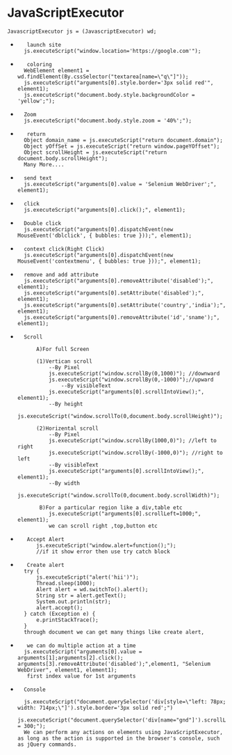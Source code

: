 # JavaScriptExecutor



	JavascriptExecutor js = (JavascriptExecutor) wd;

*		 launch site
		js.executeScript("window.location='https://google.com'");

*		 coloring
		WebElement element1 = wd.findElement(By.cssSelector("textarea[name=\"q\"]"));
		js.executeScript("arguments[0].style.border='3px solid red'", element1); 
		js.executeScript("document.body.style.backgroundColor = 'yellow';"); 

		
*		Zoom
		js.executeScript("document.body.style.zoom = '40%';"); 
		
*		 return
		Object domain_name = js.executeScript("return document.domain");
		Object yOffSet = js.executeScript("return window.pageYOffset");
		Object scrollHeight = js.executeScript("return document.body.scrollHeight");  
		Many More....

*		send text
		js.executeScript("arguments[0].value = 'Selenium WebDriver';", element1);

*		click
		js.executeScript("arguments[0].click();", element1);

*		Double click
		js.executeScript("arguments[0].dispatchEvent(new MouseEvent('dblclick', { bubbles: true }));", element1);

*		context click(Right Click)
		js.executeScript("arguments[0].dispatchEvent(new MouseEvent('contextmenu', { bubbles: true }));", element1);

*		remove and add attribute
		js.executeScript("arguments[0].removeAttribute('disabled');", element1);
		js.executeScript("arguments[0].setAttribute('disabled');", element1);
		js.executeScript("arguments[0].setAttribute('country','india');", element1);
		js.executeScript("arguments[0].removeAttribute('id','sname');", element1);
		

*		Scroll   
  
			A)For full Screen     
		  
			(1)Vertican scroll
				--By Pixel
				js.executeScript("window.scrollBy(0,1000)"); //downward
				js.executeScript("window.scrollBy(0,-1000)");//upward   
			    	--By visibleText
				js.executeScript("arguments[0].scrollIntoView();", element1);	  
				--By height
				js.executeScript("window.scrollTo(0,document.body.scrollHeight)");   

   			(2)Horizental scroll
				--By Pixel
				js.executeScript("window.scrollBy(1000,0)"); //left to right
				js.executeScript("window.scrollBy(-1000,0)"); //right to left 
				--By visibleText
				js.executeScript("arguments[0].scrollIntoView();", element1);
				--By width   
				js.executeScript("window.scrollTo(0,document.body.scrollWidth)");   
  
			 B)For a particular region like a div,table etc     
				js.executeScript("arguments[0].scrollLeft=1000;", element1);
				we can scroll right ,top,button etc

*		 Accept Alert	
			js.executeScript("window.alert=function();");
			//if it show error then use try catch block	
			

*		 Create alert
		try {
			js.executeScript("alert('hii')");
			Thread.sleep(1000);
			Alert alert = wd.switchTo().alert();
			String str = alert.getText();
			System.out.println(str);
			alert.accept();
		} catch (Exception e) {
			e.printStackTrace();
		}
		through document we can get many things like create alert,
		
		
		
*		 we can do multiple action at a time
		js.executeScript("arguments[0].value = arguments[1];arguments[2].click(); arguments[3].removeAttribute('disabled');",element1, "Selenium WebDriver", element1, element1);  
		 first index value for 1st arguments


		 
*		Console   
  
		js.executeScript("document.querySelector('div[style=\"left: 78px; width: 714px;\"]').style.border='3px solid red';")      
		js.executeScript("document.querySelector('div[name="gnd"]').scrollLeft = 300;");  
		We can perform any actions on elements using JavaScriptExecutor, as long as the action is supported in the browser's console, such as jQuery commands.
				
				
	


